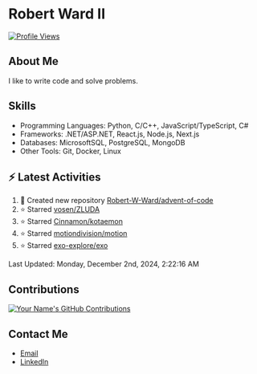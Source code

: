 
# Robert Ward II

[![Profile Views](https://komarev.com/ghpvc/?username=Robert-W-Ward)](https://github.com/Robert-W-Ward)

## About Me
I like to write code and solve problems.

## Skills
- Programming Languages: Python, C/C++, JavaScript/TypeScript, C#
- Frameworks: .NET/ASP.NET, React.js, Node.js, Next.js
- Databases: MicrosoftSQL, PostgreSQL, MongoDB
- Other Tools: Git, Docker, Linux

## :zap: Latest Activities
<!--RECENT_ACTIVITY:start-->
1. 📔 Created new repository [Robert-W-Ward/advent-of-code](https://github.com/Robert-W-Ward/advent-of-code)
2. ⭐ Starred [vosen/ZLUDA](https://github.com/vosen/ZLUDA)
3. ⭐ Starred [Cinnamon/kotaemon](https://github.com/Cinnamon/kotaemon)
4. ⭐ Starred [motiondivision/motion](https://github.com/motiondivision/motion)
5. ⭐ Starred [exo-explore/exo](https://github.com/exo-explore/exo)
<!--RECENT_ACTIVITY:end-->

<!--RECENT_ACTIVITY:last_update-->
Last Updated: Monday, December 2nd, 2024, 2:22:16 AM
<!--RECENT_ACTIVITY:last_update_end-->

<!--END_SECTIN:activity-->
## Contributions
[![Your Name's GitHub Contributions](https://github-readme-streak-stats.herokuapp.com/?user=Robert-W-Ward&theme=radical)](https://github.com/your-username)

## Contact Me
- [Email](mailto:robertwesleyward2019@gmail.com)
- [LinkedIn](https://linkedin.com/in/https://www.linkedin.com/in/robert-ward-ii/)
